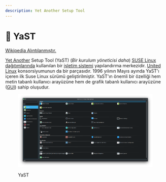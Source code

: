 ```yaml
---
description: Yet Another Setup Tool
---
```


# 🛂 YaST

[Wikipedia Alıntılanmıştır.](https://tr.wikipedia.org/wiki/Yet\_Another\_Setup\_Tool)

[Yet Another](https://tr.wikipedia.org/w/index.php?title=Yet\_Another\&action=edit\&redlink=1) Setup Tool (YaST) (_Bir kurulum yöneticisi daha_) [SUSE Linux dağıtımlarında](https://tr.wikipedia.org/w/index.php?title=SUSE\_Linux\_da%C4%9F%C4%B1t%C4%B1mlar%C4%B1\&action=edit\&redlink=1) kullanılan bir [işletim sistemi](https://tr.wikipedia.org/wiki/%C4%B0%C5%9Fletim\_sistemi) yapılandırma merkezidir. [United Linux](https://tr.wikipedia.org/w/index.php?title=United\_Linux\&action=edit\&redlink=1) konsorsiyumunun da bir parçasıdır. 1996 yılının Mayıs ayında YaST'ı içeren ilk Suse Linux sürümü geliştirilmiştir. YaST'ın önemli bir özelliği hem metin tabanlı kullanıcı arayüzüne hem de grafik tabanlı kullanıcı arayüzüne ([GUI](https://tr.wikipedia.org/wiki/GUI)) sahip oluşudur.

<figure><img src="../../../.gitbook/assets/image (170).png" alt=""><figcaption><p>YaST</p></figcaption></figure>

